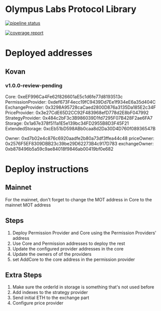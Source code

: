 # Olympus Labs Protocol Library

[![pipeline status](https://gitlab.com/aireach/olympus-protocol/badges/master/pipeline.svg)](https://gitlab.com/aireach/protocol-architecture/commits/master)

[![coverage report](https://gitlab.com/aireach/olympus-protocol/badges/develop/coverage.svg)](https://gitlab.com/aireach/olympus-protocol/commits/develop)


# Deployed addresses
## Kovan
### v1.0.0-review-pending
Core: 0xeEF996Ca4Fe62f826601aE5c1d6fe77d8193513c
PermissionProvider: 0xdef673F4ecc19fC9439Dd7Ee1f934eE6a35d404C
ExchangeProvider: 0x3298A95728caCaed2800D876a3135Da185E2c34F
PriceProvider: 0x3e27CdE65D2CC92F483968efD778d2E8bF047992
StrategyProvider: 0x484c2bF3c3B986039D1fd7295F07B428F2ae6FA7
Storage: 0x1a67e378f511a1E5e139bc34FD2955B8D3F45F21
ExtendedStorage: 0xcEb51bD598ABb0caa8d2Da30D4D760f08936547B

Owner: 0xd7b02e4c876c6920aadfe2b80a73df3ffea44c48
priceOwner: 0x2576F5EF8309DBB23c39be29D62273B4c917D783
exchangeOwner: 0xb878496b5a59c9ae84018f9846ab00419bf0e682


# Deploy instructions
## Mainnet
For the mainnet, don't forget to change the MOT address in Core to the mainnet MOT address

## Steps
1. Deploy Permission Provider and Core using the Permission Providers' address
2. Use Core and Permission addresses to deploy the rest
3. Update the configured provider addresses in the core
4. Update the owners of of the providers
5. set AddCore to the core address in the permission provider

## Extra Steps
1. Make sure the orderId in storage is something that's not used before
2. Add indexes to the strategy provider
3. Send initial ETH to the exchange part
4. Configure price provider



